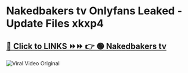 
 # Nakedbakers tv Onlyfans Leaked - Update Files xkxp4

## <h2><a href="https://clipsfans.com/Nakedbakers_tv&ref=git">🔗 Click to LINKS ⏩⏩ 👉 🟢 Nakedbakers tv </a></h2>

<a href="https://clipsfans.com/Nakedbakers_tv&ref=git" rel="nofollow" data-target="animated-image.originalLink"><img src="https://i.ibb.co.com/xMMVF88/686577567.gif" alt="Viral Video Original" style="max-width: 100%; display: inline-block;" data-target="animated-image.originalImage"></a>

